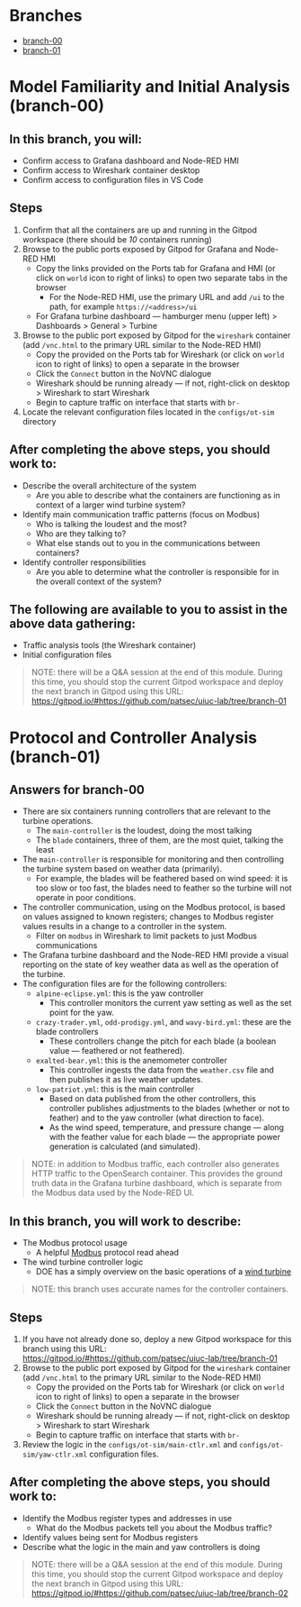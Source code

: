 # Branches

  * [branch-00](#model-familiarity-and-initial-analysis-branch-00)
  * [branch-01](#protocol-and-controller-analysis-branch-01)

# Model Familiarity and Initial Analysis (branch-00)

## In this branch, you will:

  * Confirm access to Grafana dashboard and Node-RED HMI
  * Confirm access to Wireshark container desktop
  * Confirm access to configuration files in VS Code

## Steps

  1. Confirm that all the containers are up and running in the Gitpod workspace (there should be _10_ containers running)
  1. Browse to the public ports exposed by Gitpod for Grafana and Node-RED HMI
      * Copy the links provided on the Ports tab for Grafana and HMI (or click on `world` icon to right of links) to open two separate tabs in the browser
          * For the Node-RED HMI, use the primary URL and add `/ui` to the path, for example `https://<address>/ui`
      * For Grafana turbine dashboard &mdash; hamburger menu (upper left) > Dashboards > General > Turbine
  1. Browse to the public port exposed by Gitpod for the `wireshark` container (add `/vnc.html` to the primary URL similar to the Node-RED HMI)
      * Copy the provided on the Ports tab for Wireshark (or click on `world` icon to right of links) to open a separate in the browser
      * Click the `Connect` button in the NoVNC dialogue
      * Wireshark should be running already &mdash; if not, right-click on desktop > Wireshark to start Wireshark
      * Begin to capture traffic on interface that starts with `br-`
  1. Locate the relevant configuration files located in the `configs/ot-sim` directory

## After completing the above steps, you should work to:

  * Describe the overall architecture of the system
      * Are you able to describe what the containers are functioning as in context of a larger wind turbine system?
  * Identify main communication traffic patterns (focus on Modbus)
      * Who is talking the loudest and the most?
      * Who are they talking to?
      * What else stands out to you in the communications between containers?
  * Identify controller responsibilities
      * Are you able to determine what the controller is responsible for in the overall context of the system?

## The following are available to you to assist in the above data gathering:

  * Traffic analysis tools (the Wireshark container)
  * Initial configuration files

> NOTE: there will be a Q&A session at the end of this module. During this time,
> you should stop the current Gitpod workspace and deploy the next branch in
> Gitpod using this URL:
> https://gitpod.io/#https://github.com/patsec/uiuc-lab/tree/branch-01

# Protocol and Controller Analysis (branch-01)

## Answers for branch-00

  * There are six containers running controllers that are relevant to the turbine operations.
      * The `main-controller` is the loudest, doing the most talking
      * The `blade` containers, three of them, are the most quiet, talking the least
  * The `main-controller` is responsible for monitoring and then controlling the turbine system based on weather data (primarily).
      * For example, the blades will be feathered based on wind speed: it is too slow or too fast, the blades need to feather so the turbine will not operate in poor conditions.
  * The controller communication, using on the Modbus protocol, is based on values assigned to known registers; changes to Modbus register values results in a change to a controller in the system.
      * Filter on `modbus` in Wireshark to limit packets to just Modbus communications
  * The Grafana turbine dashboard and the Node-RED HMI provide a visual reporting on the state of key weather data as well as the operation of the turbine.
  * The configuration files are for the following controllers:
      * `alpine-eclipse.yml`: this is the yaw controller
          * This controller monitors the current yaw setting as well as the set point for the yaw.
      * `crazy-trader.yml`, `odd-prodigy.yml`, and `wavy-bird.yml`: these are the blade controllers
          * These controllers change the pitch for each blade (a boolean value &mdash; feathered or not feathered).
      * `exalted-bear.yml`: this is the anemometer controller
          * This controller ingests the data from the `weather.csv` file and then publishes it as live weather updates.
      * `low-patriot.yml`: this is the main controller
          * Based on data published from the other controllers, this controller publishes adjustments to the blades (whether or not to feather) and to the yaw controller (what direction to face).
          * As the wind speed, temperature, and pressure change &mdash; along with the feather value for each blade &mdash; the appropriate power generation is calculated (and simulated).

> NOTE: in addition to Modbus traffic, each controller also generates HTTP traffic to the OpenSearch container. This provides the ground truth data in the Grafana turbine dashboard, which is separate from the Modbus data used by the Node-RED UI.

## In this branch, you will work to describe:

  * The Modbus protocol usage
      * A helpful [Modbus](https://www.modbus.org/docs/Modbus_Application_Protocol_V1_1b3.pdf) protocol read ahead
  * The wind turbine controller logic
      * DOE has a simply overview on the basic operations of a [wind turbine](https://www.energy.gov/eere/wind/how-wind-turbine-works-text-version)

> NOTE: this branch uses accurate names for the controller containers.

## Steps

  1. If you have not already done so, deploy a new Gitpod workspace for this branch using this URL: https://gitpod.io/#https://github.com/patsec/uiuc-lab/tree/branch-01
  1. Browse to the public port exposed by Gitpod for the `wireshark` container (add `/vnc.html` to the primary URL similar to the Node-RED HMI)
      * Copy the provided on the Ports tab for Wireshark (or click on `world` icon to right of links) to open a separate in the browser
      * Click the `Connect` button in the NoVNC dialogue
      * Wireshark should be running already &mdash; if not, right-click on desktop > Wireshark to start Wireshark
      * Begin to capture traffic on interface that starts with `br-`
  1. Review the logic in the `configs/ot-sim/main-ctlr.xml` and `configs/ot-sim/yaw-ctlr.xml` configuration files.

## After completing the above steps, you should work to:

  * Identify the Modbus register types and addresses in use
      * What do the Modbus packets tell you about the Modbus traffic?
  * Identify values being sent for Modbus registers
  * Describe what the logic in the main and yaw controllers is doing

> NOTE: there will be a Q&A session at the end of this module. During this time,
> you should stop the current Gitpod workspace and deploy the next branch in
> Gitpod using this URL:
> https://gitpod.io/#https://github.com/patsec/uiuc-lab/tree/branch-02
